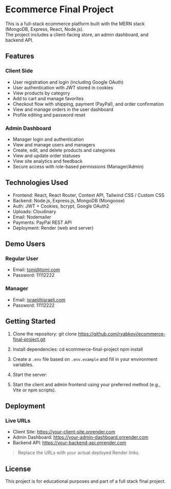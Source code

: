# Ecommerce Final Project

This is a full-stack ecommerce platform built with the MERN stack (MongoDB, Express, React, Node.js).  
The project includes a client-facing store, an admin dashboard, and backend API.

## Features

### Client Side

- User registration and login (including Google OAuth)
- User authentication with JWT stored in cookies
- View products by category
- Add to cart and manage favorites
- Checkout flow with shipping, payment (PayPal), and order confirmation
- View and manage orders in the user dashboard
- Profile editing and password reset

### Admin Dashboard

- Manager login and authentication
- View and manage users and managers
- Create, edit, and delete products and categories
- View and update order statuses
- View site analytics and feedback
- Secure access with role-based permissions (Manager/Admin)

## Technologies Used

- Frontend: React, React Router, Context API, Tailwind CSS / Custom CSS
- Backend: Node.js, Express.js, MongoDB (Mongoose)
- Auth: JWT + Cookies, bcrypt, Google OAuth2
- Uploads: Cloudinary
- Email: Nodemailer
- Payments: PayPal REST API
- Deployment: Render (web and server)

## Demo Users

### Regular User

- Email: tomi@tomi.com
- Password: 11112222

### Manager

- Email: israel@israeli.com
- Password: 11112222

## Getting Started

1. Clone the repository:
   git clone https://github.com/ryabkovi/ecommerce-final-project.git

2. Install dependencies:
   cd ecommerce-final-project
   npm install

3. Create a `.env` file based on `.env.example` and fill in your environment variables.

4. Start the server:

5. Start the client and admin frontend using your preferred method (e.g., Vite or npm scripts).

## Deployment

### Live URLs

- Client Site: https://your-client-site.onrender.com
- Admin Dashboard: https://your-admin-dashboard.onrender.com
- Backend API: https://your-backend-api.onrender.com

> Replace the URLs with your actual deployed Render links.

## License

This project is for educational purposes and part of a full stack final project.
